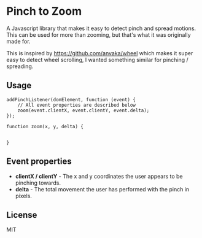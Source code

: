 # Pinch to Zoom

A Javascript library that makes it easy to detect pinch and spread motions. This can be used for more than zooming, but that's what it was originally made for. 

This is inspired by https://github.com/anvaka/wheel which makes it super easy to detect wheel scrolling, I wanted something similar for pinching / spreading. 

## Usage

```
addPinchListener(domElement, function (event) {
    // All event properties are described below
    zoom(event.clientX, event.clientY, event.delta);
});

function zoom(x, y, delta) {


}
```

## Event properties

- **clientX / clientY** - The x and y coordinates the user appears to be pinching towards.
- **delta** - The total movement the user has performed with the pinch in pixels.

## License 

MIT

